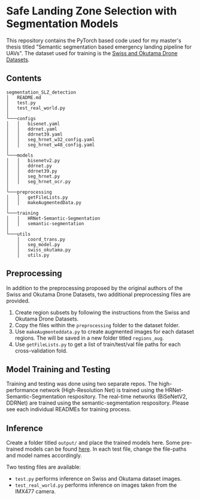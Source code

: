# Safe Landing Zone Selection with Segmentation Models

This repository contains the PyTorch based code used for my master's thesis titled "Semantic segmentation based emergency landing pipeline for UAVs". 
The dataset used for training is the [Swiss and Okutama Drone Datasets](https://www.okutama-segmentation.org/). 

## Contents
```
segmentation_SLZ_detection
│   README.md
│   test.py
│   test_real_world.py
│
└───configs
│   │   bisenet.yaml
│   │   ddrnet.yaml
│   │   ddrnet39.yaml
│   │   seg_hrnet_w32_config.yaml
│   │   seg_hrnet_w48_config.yaml
│
└───models
│   │   bisenetv2.py
│   │   ddrnet.py
│   │   ddrnet39.py
│   │   seg_hrnet.py
│   │   seg_hrnet_ocr.py
│
└───preprocessing
│   │   getFileLists.py
│   │   makeAugmentedData.py
│
└───training
│   │   HRNet-Semantic-Segmentation
│   │   semantic-segmentation
│   
└───utils
    │   coord_trans.py
    │   seg_model.py
    │   swiss_okutama.py
    │   utils.py
```

## Preprocessing
In addition to the preprocessing proposed by the original authors of the Swiss and Okutama Drone Datasets, 
two additional preprocessing files are provided.
1. Create region subsets by following the instructions from the Swiss and Okutama Drone Datasets.
2. Copy the files within the `preprocessing` folder to the dataset folder.
3. Use `makeAugmenteddata.py` to create augmented images for each dataset regions. The will be saved in a new folder titled `regions_aug`.
4. Use `getFileLists.py` to get a list of train/test/val file paths for each cross-validation fold. 

## Model Training and Testing
Training and testing was done using two separate repos. 
The high-performance network (High-Resolution Net) is trained using the HRNet-Semantic-Segmentation respository. 
The real-time networks (BiSeNetV2, DDRNet) are trained using the semantic-segmentation respository. 
Please see each individual READMEs for training process.

## Inference
Create a folder titled `output/` and place the trained models here. Some pre-trained models can be found [here](https://drive.google.com/file/d/1ACKSEFxI0ZktuV6y5Pe55caf0fxLaVQp/view?usp=sharing). In each test file, change the file-paths and model names accordingly.

Two testing files are available: 
* `test.py` performs inference on Swiss and Okutama dataset images.
* `test_real_world.py` performs inference on images taken from the IMX477 camera. 
